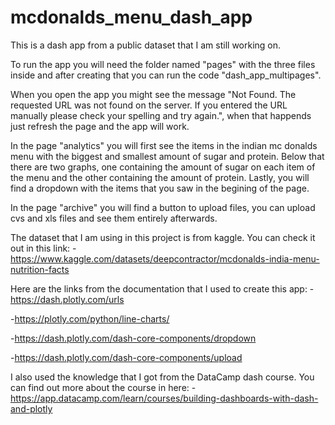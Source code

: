 # mcdonalds_menu_dash_app
This is a dash app from a public dataset that I am  still working on.

To run the app you will need the folder named "pages" with the three files inside and after creating that you can run the code "dash_app_multipages".

When you open the app you might see the message "Not Found. The requested URL was not found on the server. If you entered the URL manually please check your spelling and try again.", when that happends just refresh the page and the app will work.

In the page "analytics" you will first see the items in the indian mc donalds menu with the biggest and smallest amount of sugar and protein. Below that there are two graphs, one containing the amount of sugar on each item of the menu and the other containing the amount of protein. Lastly, you will find a dropdown with the items that you saw in the begining of the page.

In the page "archive" you will find a button to upload files, you can upload cvs and xls files and see them entirely afterwards.

The dataset that I am using in this project is from kaggle. You can check it out in this link:
-https://www.kaggle.com/datasets/deepcontractor/mcdonalds-india-menu-nutrition-facts

Here are the links from the documentation that I used to create this app:
-https://dash.plotly.com/urls

-https://plotly.com/python/line-charts/

-https://dash.plotly.com/dash-core-components/dropdown

-https://dash.plotly.com/dash-core-components/upload

I also used the knowledge that I got from the DataCamp dash course. You can find out more about the course in here:
-https://app.datacamp.com/learn/courses/building-dashboards-with-dash-and-plotly
